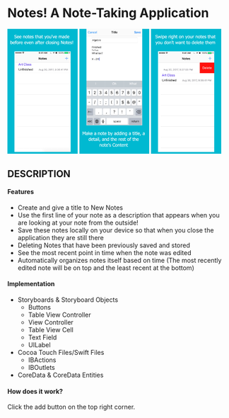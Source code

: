 # Notes! A Note-Taking Application


<p float ="left">
<img src="https://github.com/tommy-qiu/Notes-/blob/master/CompletionItems/app-screenshots/5.5-inch%20Screenshot%204.jpg" width="31.5%" height = "31.5%">


<img src ="https://github.com/tommy-qiu/Notes-/blob/master/CompletionItems/app-screenshots/5.5-inch%20Screenshot%202.jpg" width="31.5%" height = "31.5%">


<img src ="https://github.com/tommy-qiu/Notes-/blob/master/CompletionItems/app-screenshots/5.5-inch%20Screenshot%203.jpg" width="31.5%" height = "31.5%">



</p>


## DESCRIPTION

#### Features
* Create and give a title to New Notes
* Use the first line of your note as a description that appears when you are looking at your note from the outside!
* Save these notes locally on your device so that when you close the application they are still there
* Deleting Notes that have been previously saved and stored
* See the most recent point in time when the note was edited
* Automatically organizes notes itself based on time (The most recently edited note will be on top and the least recent at the bottom)


#### Implementation
* Storyboards & Storyboard Objects
  * Buttons
  * Table View Controller
  * View Controller
  * Table View Cell
  * Text Field
  * UILabel
* Cocoa Touch Files/Swift Files
  * IBActions
  * IBOutlets
* CoreData & CoreData Entities
 
#### How does it work?
Click the add button on the top right corner.
